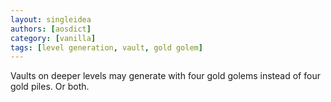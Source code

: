 ```yaml
---
layout: singleidea
authors: [aosdict]
category: [vanilla]
tags: [level generation, vault, gold golem]
---
```

Vaults on deeper levels may generate with four gold golems instead of four gold piles. Or both.
